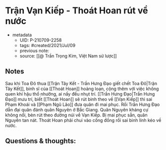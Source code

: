 ---
---

# Trận Vạn Kiếp - Thoát Hoan rút về nước

- metadata
	- UID: P-210709-2258
	- tags: #created/2021/Jul/09
	- previous note: 
	- source: [[@ Trần Trọng Kim, Việt Nam sử lược]]

## Notes
Sau khi Toa Đô thua [[Trận Tây Kết - Trần Hưng Đạo giết chết Toa Đô|Trận Tây Kết]], binh sĩ của [[Thoát Hoan]] hoảng loạn, cộng thêm với việc không quen khí hậu thổ nhưỡng, ai nấy đều nhụt trí. 
[[Trần Hưng Đạo|Trần Hưng Đạo]] mưu trí, biết [[Thoát Hoan]] sẽ rút binh theo về [[Vạn Kiếp]] thì sai Phạm Khoái và [[Phạm Ngũ Lão]] đưa quân đi mai phục. Rồi Trần Hưng Đạo dẫn đại quân đánh quân Nguyên ở Bắc Giang. Quân Nguyên kháng cự không nổi, bèn rút theo đường núi về Vạn Kiếp. Bị mai phục sẵn, quân Nguyên tan nát. Thoát Hoan phải chui vào cống đồng rồi sai binh lính kéo về nước.

## Questions & thoughts:

